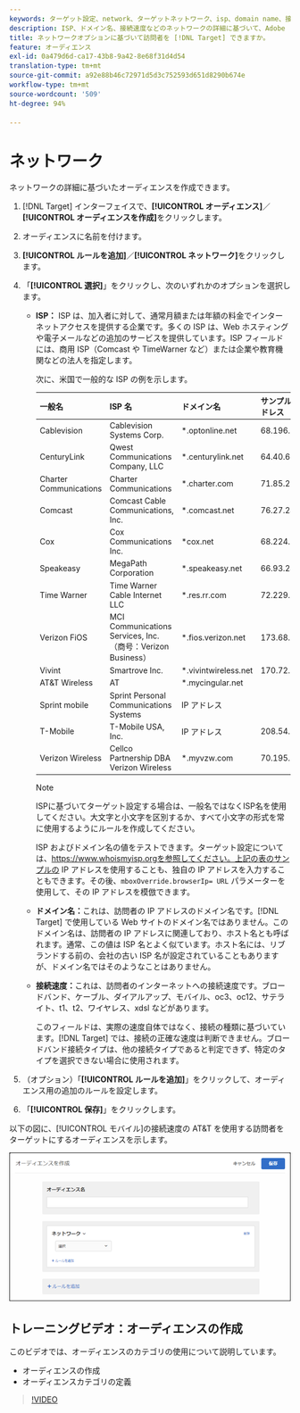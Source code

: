 ```yaml
---
keywords: ターゲット設定、network、ターゲットネットワーク、isp、domain name、接続速度、target isp、targetドメイン名、ターゲット接続速度
description: ISP、ドメイン名、接続速度などのネットワークの詳細に基づいて、Adobe [!DNL Target] でオーディエンスを作成する方法を説明します。
title: ネットワークオプションに基づいて訪問者を [!DNL Target] できますか。
feature: オーディエンス
exl-id: 0a479d6d-ca17-43b8-9a42-8e68f31d4d54
translation-type: tm+mt
source-git-commit: a92e88b46c72971d5d3c752593d651d8290b674e
workflow-type: tm+mt
source-wordcount: '509'
ht-degree: 94%

---
```


# ネットワーク

ネットワークの詳細に基づいたオーディエンスを作成できます。

1. [!DNL Target] インターフェイスで、**[!UICONTROL オーディエンス]**／**[!UICONTROL オーディエンスを作成]**&#x200B;をクリックします。
1. オーディエンスに名前を付けます。
1. **[!UICONTROL ルールを追加]**／**[!UICONTROL ネットワーク]**&#x200B;をクリックします。
1. 「**[!UICONTROL 選択]**」をクリックし、次のいずれかのオプションを選択します。

   * **ISP：** ISP は、加入者に対して、通常月額または年額の料金でインターネットアクセスを提供する企業です。多くの ISP は、Web ホスティングや電子メールなどの追加のサービスを提供しています。ISP フィールドには、商用 ISP（Comcast や TimeWarner など）または企業や教育機関などの法人を指定します。

      次に、米国で一般的な ISP の例を示します。

      | 一般名 | ISP 名 | ドメイン名 | サンプルの IP アドレス |
      |---|---|---|---|
      | Cablevision | Cablevision Systems Corp. | *.optonline.net | 68.196.130.239 |
      | CenturyLink | Qwest Communications Company, LLC | *.centurylink.net | 64.40.65.0 |
      | Charter Communications | Charter Communications | *.charter.com | 71.85.225.124 |
      | Comcast | Comcast Cable Communications, Inc. | *.comcast.net | 76.27.24.28 |
      | Cox | Cox Communications Inc. | *cox.net | 68.224.174.22 |
      | Speakeasy | MegaPath Corporation | *.speakeasy.net | 66.93.240.0 |
      | Time Warner | Time Warner Cable Internet LLC | *.res.rr.com | 72.229.28.185 |
      | Verizon FiOS | MCI Communications Services, Inc.（商号：Verizon Business） | *.fios.verizon.net | 173.68.112.34 |
      | Vivint | Smartrove Inc. | *.vivintwireless.net | 170.72.26.105 |
      | AT&amp;T Wireless | AT | *.mycingular.net |  |
      | Sprint mobile | Sprint Personal Communications Systems | IP アドレス |  |
      | T-Mobile | T-Mobile USA, Inc. | IP アドレス | 208.54.86.0 |
      | Verizon Wireless | Cellco Partnership DBA Verizon Wireless | *.myvzw.com | 70.195.74.199 |

      >[!NOTE]
      >
      >ISPに基づいてターゲット設定する場合は、一般名ではなくISP名を使用してください。大文字と小文字を区別するか、すべて小文字の形式を常に使用するようにルールを作成してください。

      ISP およびドメイン名の値をテストできます。ターゲット設定については、[](https://www.whoismyisp.org)https://www.whoismyisp.orgを参照してください。上記の表のサンプルの IP アドレスを使用することも、独自の IP アドレスを入力することもできます。その後、`mboxOverride.browserIp= URL` パラメーターを使用して、その IP アドレスを模倣できます。

   * **ドメイン名：**&#x200B;これは、訪問者の IP アドレスのドメイン名です。[!DNL Target] で使用している Web サイトのドメイン名ではありません。このドメイン名は、訪問者の IP アドレスに関連しており、ホスト名とも呼ばれます。通常、この値は ISP 名とよく似ています。ホスト名には、リブランドする前の、会社の古い ISP 名が設定されていることもありますが、ドメイン名ではそのようなことはありません。
   * **接続速度：**&#x200B;これは、訪問者のインターネットへの接続速度です。ブロードバンド、ケーブル、ダイアルアップ、モバイル、oc3、oc12、サテライト、t1、t2、ワイヤレス、xdsl などがあります。

      このフィールドは、実際の速度自体ではなく、接続の種類に基づいています。[!DNL Target] では、接続の正確な速度は判断できません。ブロードバンド接続タイプは、他の接続タイプであると判定できず、特定のタイプを選択できない場合に使用されます。

1. （オプション）「**[!UICONTROL ルールを追加]**」をクリックして、オーディエンス用の追加のルールを設定します。
1. 「**[!UICONTROL 保存]**」をクリックします。

以下の図に、[!UICONTROL モバイル]の接続速度の AT&amp;T を使用する訪問者をターゲットにするオーディエンスを示します。

![ネットワークターゲット](assets/target_network.png)

## トレーニングビデオ：オーディエンスの作成

このビデオでは、オーディエンスのカテゴリの使用について説明しています。

* オーディエンスの作成
* オーディエンスカテゴリの定義

>[!VIDEO](https://video.tv.adobe.com/v/17392)
